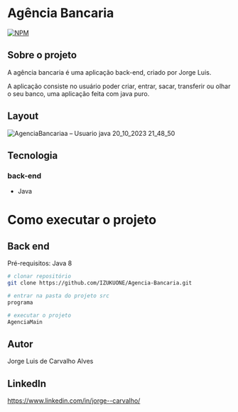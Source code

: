 # Agência Bancaria
[![NPM](https://img.shields.io/npm/l/react)](https://github.com/IZUKUONE/Agencia-Bancaria/blob/main/LICENSE)

## Sobre o projeto 
A agência bancaria é uma aplicação back-end, criado por Jorge Luis.

A aplicação consiste no usuário poder criar, entrar, sacar, transferir ou olhar o seu banco, uma aplicação feita com java puro.

## Layout

![AgenciaBancariaa – Usuario java 20_10_2023 21_48_50](https://github.com/IZUKUONE/Agencia-Bancaria/assets/90990711/7c87daef-a85d-4fff-b4e1-ca34a57502b7)


## Tecnologia

### back-end
- Java

# Como executar o projeto

## Back end
Pré-requisitos: Java 8

```bash
# clonar repositório
git clone https://github.com/IZUKUONE/Agencia-Bancaria.git

# entrar na pasta do projeto src
programa

# executar o projeto
AgenciaMain
```
 
## Autor
Jorge Luis de Carvalho Alves

## LinkedIn
https://www.linkedin.com/in/jorge--carvalho/
